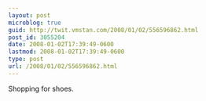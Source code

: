 ```yaml
---
layout: post
microblog: true
guid: http://twit.vmstan.com/2008/01/02/556596862.html
post_id: 3055204
date: 2008-01-02T17:39:49-0600
lastmod: 2008-01-02T17:39:49-0600
type: post
url: /2008/01/02/556596862.html
---
```

Shopping for shoes.
